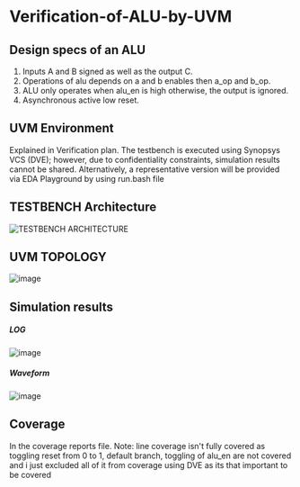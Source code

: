 # Verification-of-ALU-by-UVM
## Design specs of an  ALU
  1) Inputs A and B signed as well as the output C.
  2) Operations of alu depends on a and b enables then a_op and b_op.
  3) ALU only operates when alu_en is high otherwise, the output is ignored.
  4) Asynchronous active low reset.
  


## UVM Environment 
 Explained in Verification plan.
 The testbench is executed using Synopsys VCS (DVE); however, due to confidentiality constraints, simulation results cannot be shared. Alternatively, a representative version will be provided via EDA Playground by using run.bash file


## TESTBENCH Architecture 
![TESTBENCH ARCHITECTURE](https://github.com/user-attachments/assets/32c31858-ca99-46ce-bf09-d7734dca5530)


## UVM TOPOLOGY
![image](https://github.com/user-attachments/assets/cccff600-1937-4eb3-82dc-0adc49cb744f)


## Simulation results
  ##### LOG
  ![image](https://github.com/user-attachments/assets/507a55f8-d384-461d-abdd-4740a5a99eeb)

  ##### Waveform 
  ![image](https://github.com/user-attachments/assets/04fec46e-764a-445e-a1ee-8e2f578026a1)


## Coverage 
In the coverage reports file.
Note: line coverage isn't fully covered as toggling reset from 0 to 1, default branch, toggling of alu_en are not covered and i just excluded all of it from coverage using DVE as its that important to be covered




 
